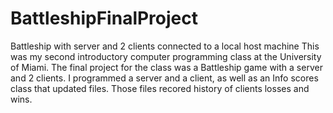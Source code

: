 # BattleshipFinalProject
Battleship with server and 2 clients connected to a local host machine 
This was my second introductory computer programming class at the University of Miami. The final project for the class was a Battleship game with 
a server and 2 clients. I programmed a server and a client, as well as an Info scores class that updated files. Those files recored history of clients losses
and wins. 
